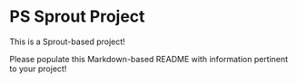 # PS Sprout Project

This is a Sprout-based project!

Please populate this Markdown-based README with information pertinent to your project!

